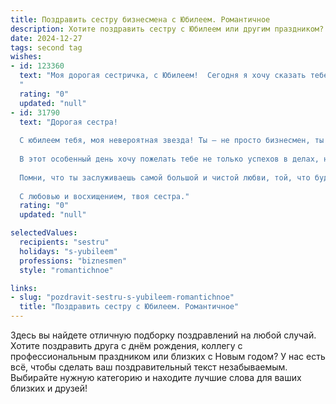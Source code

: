 ```yaml
---
title: Поздравить сестру бизнесмена с Юбилеем. Романтичное
description: Хотите поздравить сестру с Юбилеем или другим праздником? Наш ИИ создаст незабываемое поздравление, а вы обязательно выделитесь среди других.  
date: 2024-12-27
tags: second tag
wishes:
- id: 123360
  text: "Моя дорогая сестричка, с Юбилеем!  Сегодня я хочу сказать тебе не просто «Поздравляю», а выразить всю глубину моей любви и восхищения. Ты – не просто успешный бизнесмен, ты –  женщина, которая умеет  сочетать  железную волю и нежную душу,  целеустремленность и  искренность.  Твой  путь  – это  история  упорства,  грации и  неугасаемого  огня.  В этот  день,  полный  счастья  и  любви,  желаю тебе  новых  вершин,  ярких  эмоций,  исполнения  самых  заветных желаний  и, конечно же,  безграничного  счастья!  Пусть  каждый  день  твоей  жизни  будет  наполнен  радостью,  а  любовь  окружает  тебя,  как  нежное  солнечное  сияние.  Ты  –  мой  идеал,  моя  гордость и  моя  любимая сестра.
  "
  rating: "0"
  updated: "null"
- id: 31790
  text: "Дорогая сестра!
  
  С юбилеем тебя, моя невероятная звезда! Ты — не просто бизнесмен, ты — воплощение силы, страсти и вдохновения. Твоя целеустремлённость и умение преодолевать любые преграды восхищают всех вокруг.
  
  В этот особенный день хочу пожелать тебе не только успехов в делах, но и море счастья в личной жизни. Пусть твои мечты сбываются, а рядом будут только искренние и любящие люди, готовые поддержать тебя на каждом шагу.
  
  Помни, что ты заслуживаешь самой большой и чистой любви, той, что будет согревать твою душу и наполнять сердце радостью. Пусть каждый день будет полон ярких эмоций, незабываемых моментов и романтики.
  
  С любовью и восхищением, твоя сестра."
  rating: "0"
  updated: "null"

selectedValues:
  recipients: "sestru"
  holidays: "s-yubileem"
  professions: "biznesmen"
  style: "romantichnoe"

links:
- slug: "pozdravit-sestru-s-yubileem-romantichnoe"
  title: "Поздравить сестру с Юбилеем. Романтичное"
---
```


Здесь вы найдете отличную подборку поздравлений на любой случай.
Хотите поздравить друга с днём рождения, коллегу с профессиональным праздником или близких с Новым годом? У нас есть всё, чтобы сделать ваш поздравительный текст незабываемым. Выбирайте нужную категорию и находите лучшие слова для ваших близких и друзей!
